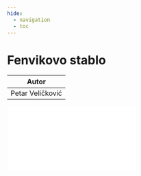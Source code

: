 ```yaml
---
hide:
  - navigation
  - toc
---
```

# Fenvikovo stablo

| Autor |
|:-:|
| Petar Veličković | 

<object data="../../artifacts/fenvik_petarvelickovic.pdf" type="application/pdf" width='100%' height='800rem'>
    <embed src="../../artifacts/fenvik_petarvelickovic.pdf" type="application/pdf" />
</object>
